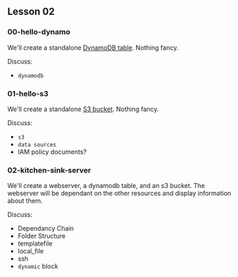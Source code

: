 ## Lesson 02

### 00-hello-dynamo

We'll create a standalone [DynamoDB table](https://aws.amazon.com/dynamodb/). Nothing fancy.

Discuss:
- `dynamodb`

### 01-hello-s3

We'll create a standalone [S3 bucket](https://aws.amazon.com/s3/). Nothing fancy.

Discuss:
- `s3`
- `data sources`
- IAM policy documents?

### 02-kitchen-sink-server

We'll create a webserver, a dynamodb table, and an s3 bucket. The webserver will be dependant on the other resources and display information about them.

Discuss:
- Dependancy Chain
- Folder Structure
- templatefile
- local_file
- ssh
- `dynamic` block